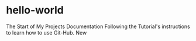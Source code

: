 # hello-world
The Start of My Projects Documentation
Following the Tutorial's instructions to learn how to use Git-Hub.
New
